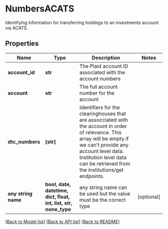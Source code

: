# NumbersACATS

Identifying information for transferring holdings to an investments account via ACATS.

## Properties
Name | Type | Description | Notes
------------ | ------------- | ------------- | -------------
**account_id** | **str** | The Plaid account ID associated with the account numbers | 
**account** | **str** | The full account number for the account | 
**dtc_numbers** | **[str]** | Identifiers for the clearinghouses that are assocciated with the account in order of relevance. This array will be empty if we can&#39;t provide any account level data. Institution level data can be retrieved from the institutions/get endpoints. | 
**any string name** | **bool, date, datetime, dict, float, int, list, str, none_type** | any string name can be used but the value must be the correct type | [optional]

[[Back to Model list]](../README.md#documentation-for-models) [[Back to API list]](../README.md#documentation-for-api-endpoints) [[Back to README]](../README.md)


